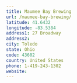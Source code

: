 ```yaml
---
title: Maumee Bay Brewing
url: /maumee-bay-brewing/
latitude: 41.6432
longitude: -83.5384
address1: 27 Broadway
address2: 
city: Toledo
state: Ohio
code: 43602
country: United States
phone: 1-419-243-1302
website: 
---
```


